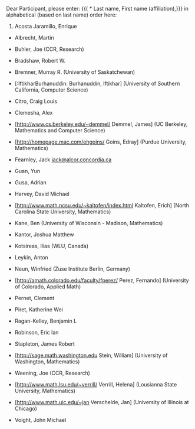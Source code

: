 Dear Participant, please enter:
  {{{ * Last name, First name (affiliation),}}} in alphabetical (based on last name) order  here:

 1. Acosta Jaramillo, Enrique 

 * Albrecht, Martin 

 * Buhler, Joe (CCR, Research)

 * Bradshaw, Robert W.

 * Bremner, Murray R. (University of Saskatchewan)

 * [:IftikharBurhanuddin: Burhanuddin, Iftikhar] (University of Southern California, Computer Science)

 * Citro, Craig Louis

 * Clemesha, Alex 

 * [http://www.cs.berkeley.edu/~demmel/ Demmel, James] (UC Berkeley, Mathematics and Computer Science)

 * [http://homepage.mac.com/ehgoins/ Goins, Edray] (Purdue University, Mathematics)
 
 * Fearnley, Jack     jack@alcor.concordia.ca

 * Guan, Yun 

 * Gusa, Adrian

 * Harvey, David Michael

 * [http://www.math.ncsu.edu/~kaltofen/index.html Kaltofen, Erich] (North Carolina State University, Mathematics)

 * Kane, Ben (University of Wisconsin - Madison, Mathematics)

 * Kantor, Joshua Matthew

 * Kotsireas, Ilias (WLU, Canada)

 * Leykin, Anton 

 * Neun, Winfried (Zuse Institute Berlin, Germany)

 * [http://amath.colorado.edu/faculty/fperez/ Perez, Fernando] (University of Colorado, Applied Math)

 * Pernet, Clement 

 * Piret, Katherine Wei

 * Ragan-Kelley, Benjamin L

 * Robinson, Eric Ian

 * Stapleton, James Robert

 * [http://sage.math.washington.edu Stein, William] (University of Washington, Mathematics)

 * Weening, Joe (CCR, Research) 

 * [http://www.math.lsu.edu/~verrill/ Verrill, Helena] (Lousianna State University, Mathematics)

 * [http://www.math.uic.edu/~jan Verschelde, Jan] (University of Illinois at Chicago)

 * Voight, John Michael

